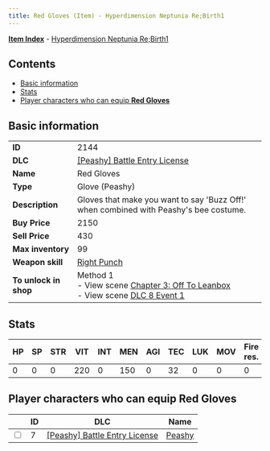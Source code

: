 ```yaml
---
title: Red Gloves (Item) - Hyperdimension Neptunia Re;Birth1
---
```


[**Item Index**](/neptunia/rb1/item/index.html) - [Hyperdimension Neptunia Re;Birth1](/neptunia/rb1)

## Contents

- [Basic information](#basic-information)
- [Stats](#stats)
- [Player characters who can equip **Red Gloves**](#player-characters-who-can-equip-red-gloves)

## Basic information

|   |   |
| -- | -- |
| **ID** | 2144 |
| **DLC** | [[Peashy] Battle Entry License](/neptunia/rb1/dlc/8-peashy.html) |
| **Name** | Red Gloves |
| **Type** | Glove (Peashy) |
| **Description** | Gloves that make you want to say 'Buzz Off!' when combined with Peashy's bee costume. |
| **Buy Price** | 2150 |
| **Sell Price** | 430 |
| **Max inventory** | 99 |
| **Weapon skill** | [Right Punch](/neptunia/rb1/skill/8-1202-right-punch.html) |
| **To unlock in shop** | Method 1<br />- View scene [Chapter 3: Off To Leanbox](/neptunia/rb1/scene/1-301-chapter-3-off-to-leanbox.html)<br />- View scene [DLC 8 Event 1](/neptunia/rb1/scene/8-5020-dlc-8-event-1.html) |


## Stats

| HP | SP | STR | VIT | INT | MEN | AGI | TEC | LUK | MOV | Fire res. | Ice res. | Wind res. | Lightning res. |
| -- | -- | --- | --- | --- | --- | --- | --- | --- | --- | --------- | -------- | --------- | -------------- |
| 0 | 0 | 0 | 220 | 0 | 150 | 0 | 32 | 0 | 0 | 0 | 0 | 0 | 0 |


## Player characters who can equip **Red Gloves**

|    | ID | DLC | Name |
| -- | -- | --- | ---- |
| <input type="checkbox" id="rb1-player-8-7" class="trackbox" /> | 7 | [[Peashy] Battle Entry License](/neptunia/rb1/dlc/8-peashy.html) | [Peashy](/neptunia/rb1/player/8-7-peashy.html) |
